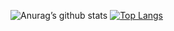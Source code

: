 ![Anurag’s github stats](https://github-readme-stats.vercel.app/api?username=pauloserp&show_icons=true&count_private=false&theme=tokyonight)
[![Top Langs](https://github-readme-stats.vercel.app/api/top-langs/?username=pauloserp&exclude_repo=cem_clipnet&layout=compact&theme=tokyonight)](https://github.com/anuraghazra/github-readme-stats)
